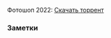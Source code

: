 Фотошоп 2022:
[Скачать торрент][download_torrent]

### Заметки

 


[download_torrent]: ../../../media/sem_5/cg/Adobe_Photoshop_2022_v23_1_0_143_x64_by_m0nkrus_2022_MULTILANG_RUS__rutracker-6151350_torrent.torrent